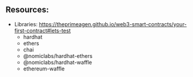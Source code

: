 ## Resources:
- Libraries: https://theprimeagen.github.io/web3-smart-contracts/your-first-contract#lets-test
  - hardhat
  - ethers
  - chai
  - @nomiclabs/hardhat-ethers
  - @nomiclabs/hardhat-waffle
  - ethereum-waffle
  